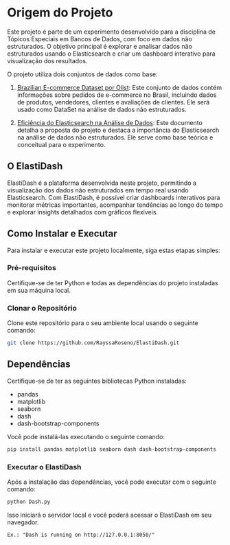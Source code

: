 # Origem do Projeto

Este projeto é parte de um experimento desenvolvido para a disciplina de Tópicos Especiais em Bancos de Dados, com foco em dados não estruturados. O objetivo principal é explorar e analisar dados não estruturados usando o Elasticsearch e criar um dashboard interativo para visualização dos resultados.

O projeto utiliza dois conjuntos de dados como base:

1. [Brazilian E-commerce Dataset por Olist](https://gamma.app/docs/Brazilian-E-commerce-DataSet-por-Olist-sievdfhkbil3v1e?mode=doc): Este conjunto de dados contém informações sobre pedidos de e-commerce no Brasil, incluindo dados de produtos, vendedores, clientes e avaliações de clientes. Ele será usado como DataSet na análise de dados não estruturados.

2. [Eficiência do Elasticsearch na Análise de Dados](https://gamma.app/docs/Eficiencia-do-Elasticsearch-na-Analise-de-Dados-36fc7s8xuhqq4um?mode=doc): Este documento detalha a proposta do projeto e destaca a importância do Elasticsearch na análise de dados não estruturados. Ele serve como base teórica e conceitual para o experimento.

## O ElastiDash

ElastiDash é a plataforma desenvolvida neste projeto, permitindo a visualização dos dados não estruturados em tempo real usando Elasticsearch. Com ElastiDash, é possível criar dashboards interativos para monitorar métricas importantes, acompanhar tendências ao longo do tempo e explorar insights detalhados com gráficos flexíveis.

## Como Instalar e Executar

Para instalar e executar este projeto localmente, siga estas etapas simples:

### Pré-requisitos

Certifique-se de ter Python e todas as dependências do projeto instaladas em sua máquina local.

### Clonar o Repositório

Clone este repositório para o seu ambiente local usando o seguinte comando:

```bash
git clone https://github.com/RayssaRoseno/ElastiDash.git
```

## Dependências

Certifique-se de ter as seguintes bibliotecas Python instaladas:

- pandas
- matplotlib
- seaborn
- dash
- dash-bootstrap-components

Você pode instalá-las executando o seguinte comando:

```bash
pip install pandas matplotlib seaborn dash dash-bootstrap-components
```
### Executar o ElastiDash

Após a instalação das dependências, você pode executar com o seguinte comando:

```bash
python Dash.py
```

Isso iniciará o servidor local e você poderá acessar o ElastiDash em seu navegador.

```bashe
Ex.: "Dash is running on http://127.0.0.1:8050/"
```
